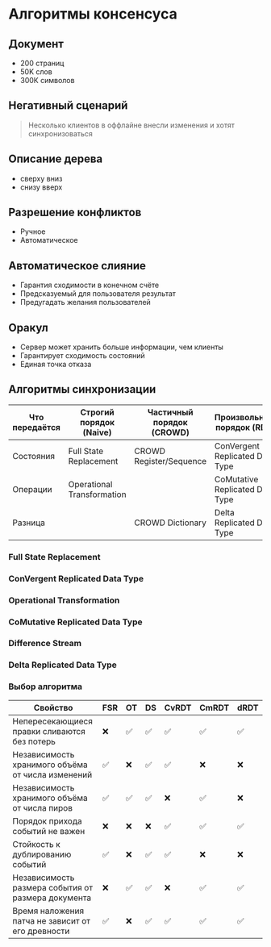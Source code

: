 # Алгоритмы консенсуса

## Документ

- 200 страниц
- 50K слов
- 300К символов

## Негативный сценарий

> Несколько клиентов в оффлайне внесли изменения и хотят синхронизоваться

## Описание дерева

- сверху вниз
- снизу вверх

## Разрешение конфликтов

- Ручное
- Автоматическое

## Автоматическое слияние

- Гарантия сходимости в конечном счёте
- Предсказуемый для пользователя результат
- Предугадать желания пользователей

## Оракул

- Сервер может хранить больше информации, чем клиенты
- Гарантирует сходимость состояний
- Единая точка отказа

## Алгоритмы синхронизации

| Что передаётся | Строгий порядок (Naive)    | Частичный порядок (CROWD) | Произвольный порядок (RDT)
|----------------|----------------------------|---------------------------|--------------------------------
| Состояния      | Full State Replacement     | CROWD Register/Sequence   | ConVergent Replicated Data Type
| Операции       | Operational Transformation |                           | CoMutative Replicated Data Type
| Разница        |                            | CROWD Dictionary          | Delta Replicated Data Type

### Full State Replacement
### ConVergent Replicated Data Type

### Operational Transformation
### CoMutative Replicated Data Type

### Difference Stream
### Delta Replicated Data Type

### Выбор алгоритма

| Свойство | FSR | OT | DS | CvRDT | CmRDT | dRDT
|----------|-----|-------|----|-------|----|------
| Непересекающиеся правки сливаются без потерь | ❌ | ✅ | ✅ | ✅ | ✅ | ✅
| Независимость хранимого объёма от числа изменений | ✅ | ❌ | ✅ | ✅ | ❌ | ❌
| Независимость хранимого объёма от числа пиров | ✅ | ✅ | ✅ | ❌ | ✅ | ❌
| Порядок прихода событий не важен | ❌ | ❌ | ❌ | ✅ | ✅ | ✅
| Стойкость к дублированию событий | ✅ | ❌ | ✅ | ✅ | ❌ | ❌
| Независимость размера события от размера документа | ❌ | ✅ | ✅ | ❌ | ✅ | ✅
| Время наложения патча не зависит от его древности | ✅ | ❌ | ✅ | ✅ | ✅ | ✅
